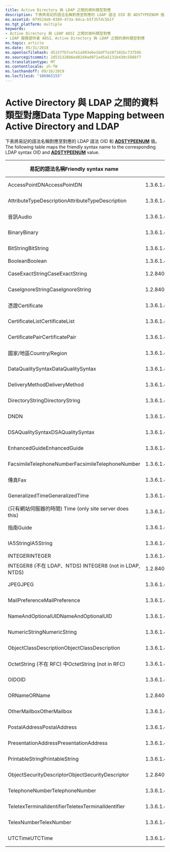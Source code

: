 ```yaml
---
title: Active Directory 與 LDAP 之間的資料類型對應
description: 下表將易記的語法名稱對應至對應的 LDAP 語法 OID 和 ADSTYPEENUM 值。
ms.assetid: 07952de0-0389-473a-84ca-b5f35fdc5b1f
ms.tgt_platform: multiple
keywords:
- Active Directory 與 LDAP ADSI 之間的資料類型對應
- LDAP 服務提供者 ADSI、Active Directory 與 LDAP 之間的資料類型對應
ms.topic: article
ms.date: 05/31/2018
ms.openlocfilehash: 45157fb7cefe1a993e6e16dffe28f101bc73759b
ms.sourcegitcommit: 2d531328b6ed82d4ad971a45a5131b430c5866f7
ms.translationtype: MT
ms.contentlocale: zh-TW
ms.lasthandoff: 09/16/2019
ms.locfileid: "106965155"
---
```

# <a name="data-type-mapping-between-active-directory-and-ldap"></a><span data-ttu-id="277ad-105">Active Directory 與 LDAP 之間的資料類型對應</span><span class="sxs-lookup"><span data-stu-id="277ad-105">Data Type Mapping between Active Directory and LDAP</span></span>

<span data-ttu-id="277ad-106">下表將易記的語法名稱對應至對應的 LDAP 語法 OID 和 [**ADSTYPEENUM**](/windows/win32/api/iads/ne-iads-adstypeenum) 值。</span><span class="sxs-lookup"><span data-stu-id="277ad-106">The following table maps the friendly syntax name to the corresponding LDAP syntax OID and [**ADSTYPEENUM**](/windows/win32/api/iads/ne-iads-adstypeenum) value.</span></span>



| <span data-ttu-id="277ad-107">易記的語法名稱</span><span class="sxs-lookup"><span data-stu-id="277ad-107">Friendly syntax name</span></span>              | <span data-ttu-id="277ad-108">LDAP 語法 OID</span><span class="sxs-lookup"><span data-stu-id="277ad-108">LDAP syntax OID</span></span>               | <span data-ttu-id="277ad-109">ADSTYPEENUM 資料類型</span><span class="sxs-lookup"><span data-stu-id="277ad-109">ADSTYPEENUM data type</span></span>                 |
|-----------------------------------|-------------------------------|---------------------------------------|
| <span data-ttu-id="277ad-110">AccessPointDN</span><span class="sxs-lookup"><span data-stu-id="277ad-110">AccessPointDN</span></span>                     | <span data-ttu-id="277ad-111">1.3.6.1.4.1.1466.115.121.1.2</span><span class="sxs-lookup"><span data-stu-id="277ad-111">1.3.6.1.4.1.1466.115.121.1.2</span></span>  | <span data-ttu-id="277ad-112">**ADSTYPE \_ CASE \_ 忽略 \_ 字串**</span><span class="sxs-lookup"><span data-stu-id="277ad-112">**ADSTYPE\_CASE\_IGNORE\_STRING**</span></span>     |
| <span data-ttu-id="277ad-113">AttributeTypeDescription</span><span class="sxs-lookup"><span data-stu-id="277ad-113">AttributeTypeDescription</span></span>          | <span data-ttu-id="277ad-114">1.3.6.1.4.1.1466.115.121.1.3</span><span class="sxs-lookup"><span data-stu-id="277ad-114">1.3.6.1.4.1.1466.115.121.1.3</span></span>  | <span data-ttu-id="277ad-115">**ADSTYPE \_ CASE \_ 忽略 \_ 字串**</span><span class="sxs-lookup"><span data-stu-id="277ad-115">**ADSTYPE\_CASE\_IGNORE\_STRING**</span></span>     |
| <span data-ttu-id="277ad-116">音訊</span><span class="sxs-lookup"><span data-stu-id="277ad-116">Audio</span></span>                             | <span data-ttu-id="277ad-117">1.3.6.1.4.1.1466.115.121.1.4</span><span class="sxs-lookup"><span data-stu-id="277ad-117">1.3.6.1.4.1.1466.115.121.1.4</span></span>  | <span data-ttu-id="277ad-118">**ADSTYPE \_ 八位 \_ 字串**</span><span class="sxs-lookup"><span data-stu-id="277ad-118">**ADSTYPE\_OCTET\_STRING**</span></span>            |
| <span data-ttu-id="277ad-119">Binary</span><span class="sxs-lookup"><span data-stu-id="277ad-119">Binary</span></span>                            | <span data-ttu-id="277ad-120">1.3.6.1.4.1.1466.115.121.1.5</span><span class="sxs-lookup"><span data-stu-id="277ad-120">1.3.6.1.4.1.1466.115.121.1.5</span></span>  | <span data-ttu-id="277ad-121">**ADSTYPE \_ 八位 \_ 字串**</span><span class="sxs-lookup"><span data-stu-id="277ad-121">**ADSTYPE\_OCTET\_STRING**</span></span>            |
| <span data-ttu-id="277ad-122">BitString</span><span class="sxs-lookup"><span data-stu-id="277ad-122">BitString</span></span>                         | <span data-ttu-id="277ad-123">1.3.6.1.4.1.1466.115.121.1.6</span><span class="sxs-lookup"><span data-stu-id="277ad-123">1.3.6.1.4.1.1466.115.121.1.6</span></span>  | <span data-ttu-id="277ad-124">**ADSTYPE \_ CASE \_ 忽略 \_ 字串**</span><span class="sxs-lookup"><span data-stu-id="277ad-124">**ADSTYPE\_CASE\_IGNORE\_STRING**</span></span>     |
| <span data-ttu-id="277ad-125">Boolean</span><span class="sxs-lookup"><span data-stu-id="277ad-125">Boolean</span></span>                           | <span data-ttu-id="277ad-126">1.3.6.1.4.1.1466.115.121.1.7</span><span class="sxs-lookup"><span data-stu-id="277ad-126">1.3.6.1.4.1.1466.115.121.1.7</span></span>  | <span data-ttu-id="277ad-127">**ADSTYPE \_ 布林值**</span><span class="sxs-lookup"><span data-stu-id="277ad-127">**ADSTYPE\_BOOLEAN**</span></span>                  |
| <span data-ttu-id="277ad-128">CaseExactString</span><span class="sxs-lookup"><span data-stu-id="277ad-128">CaseExactString</span></span>                   | <span data-ttu-id="277ad-129">1.2.840.113556.1.4.1362</span><span class="sxs-lookup"><span data-stu-id="277ad-129">1.2.840.113556.1.4.1362</span></span>       | <span data-ttu-id="277ad-130">**ADSTYPE \_ CASE \_ 精確 \_ 字串**</span><span class="sxs-lookup"><span data-stu-id="277ad-130">**ADSTYPE\_CASE\_EXACT\_STRING**</span></span>      |
| <span data-ttu-id="277ad-131">CaseIgnoreString</span><span class="sxs-lookup"><span data-stu-id="277ad-131">CaseIgnoreString</span></span>                  | <span data-ttu-id="277ad-132">1.2.840.113556.1.4.1221</span><span class="sxs-lookup"><span data-stu-id="277ad-132">1.2.840.113556.1.4.1221</span></span>       | <span data-ttu-id="277ad-133">**ADSTYPE \_ CASE \_ 忽略 \_ 字串**</span><span class="sxs-lookup"><span data-stu-id="277ad-133">**ADSTYPE\_CASE\_IGNORE\_STRING**</span></span>     |
| <span data-ttu-id="277ad-134">憑證</span><span class="sxs-lookup"><span data-stu-id="277ad-134">Certificate</span></span>                       | <span data-ttu-id="277ad-135">1.3.6.1.4.1.1466.115.121.1.8</span><span class="sxs-lookup"><span data-stu-id="277ad-135">1.3.6.1.4.1.1466.115.121.1.8</span></span>  | <span data-ttu-id="277ad-136">**ADSTYPE \_ 八位 \_ 字串**</span><span class="sxs-lookup"><span data-stu-id="277ad-136">**ADSTYPE\_OCTET\_STRING**</span></span>            |
| <span data-ttu-id="277ad-137">CertificateList</span><span class="sxs-lookup"><span data-stu-id="277ad-137">CertificateList</span></span>                   | <span data-ttu-id="277ad-138">1.3.6.1.4.1.1466.115.121.1.9</span><span class="sxs-lookup"><span data-stu-id="277ad-138">1.3.6.1.4.1.1466.115.121.1.9</span></span>  | <span data-ttu-id="277ad-139">**ADSTYPE \_ 八位 \_ 字串**</span><span class="sxs-lookup"><span data-stu-id="277ad-139">**ADSTYPE\_OCTET\_STRING**</span></span>            |
| <span data-ttu-id="277ad-140">CertificatePair</span><span class="sxs-lookup"><span data-stu-id="277ad-140">CertificatePair</span></span>                   | <span data-ttu-id="277ad-141">1.3.6.1.4.1.1466.115.121.1.10</span><span class="sxs-lookup"><span data-stu-id="277ad-141">1.3.6.1.4.1.1466.115.121.1.10</span></span> | <span data-ttu-id="277ad-142">**ADSTYPE \_ 八位 \_ 字串**</span><span class="sxs-lookup"><span data-stu-id="277ad-142">**ADSTYPE\_OCTET\_STRING**</span></span>            |
| <span data-ttu-id="277ad-143">國家/地區</span><span class="sxs-lookup"><span data-stu-id="277ad-143">Country/Region</span></span>                    | <span data-ttu-id="277ad-144">1.3.6.1.4.1.1466.115.121.1.11</span><span class="sxs-lookup"><span data-stu-id="277ad-144">1.3.6.1.4.1.1466.115.121.1.11</span></span> | <span data-ttu-id="277ad-145">**ADSTYPE \_ CASE \_ 忽略 \_ 字串**</span><span class="sxs-lookup"><span data-stu-id="277ad-145">**ADSTYPE\_CASE\_IGNORE\_STRING**</span></span>     |
| <span data-ttu-id="277ad-146">DataQualitySyntax</span><span class="sxs-lookup"><span data-stu-id="277ad-146">DataQualitySyntax</span></span>                 | <span data-ttu-id="277ad-147">1.3.6.1.4.1.1466.115.121.1.13</span><span class="sxs-lookup"><span data-stu-id="277ad-147">1.3.6.1.4.1.1466.115.121.1.13</span></span> | <span data-ttu-id="277ad-148">**ADSTYPE \_ CASE \_ 忽略 \_ 字串**</span><span class="sxs-lookup"><span data-stu-id="277ad-148">**ADSTYPE\_CASE\_IGNORE\_STRING**</span></span>     |
| <span data-ttu-id="277ad-149">DeliveryMethod</span><span class="sxs-lookup"><span data-stu-id="277ad-149">DeliveryMethod</span></span>                    | <span data-ttu-id="277ad-150">1.3.6.1.4.1.1466.115.121.1.14</span><span class="sxs-lookup"><span data-stu-id="277ad-150">1.3.6.1.4.1.1466.115.121.1.14</span></span> | <span data-ttu-id="277ad-151">**ADSTYPE \_ CASE \_ 忽略 \_ 字串**</span><span class="sxs-lookup"><span data-stu-id="277ad-151">**ADSTYPE\_CASE\_IGNORE\_STRING**</span></span>     |
| <span data-ttu-id="277ad-152">DirectoryString</span><span class="sxs-lookup"><span data-stu-id="277ad-152">DirectoryString</span></span>                   | <span data-ttu-id="277ad-153">1.3.6.1.4.1.1466.115.121.1.15</span><span class="sxs-lookup"><span data-stu-id="277ad-153">1.3.6.1.4.1.1466.115.121.1.15</span></span> | <span data-ttu-id="277ad-154">**ADSTYPE \_ CASE \_ 忽略 \_ 字串**</span><span class="sxs-lookup"><span data-stu-id="277ad-154">**ADSTYPE\_CASE\_IGNORE\_STRING**</span></span>     |
| <span data-ttu-id="277ad-155">DN</span><span class="sxs-lookup"><span data-stu-id="277ad-155">DN</span></span>                                | <span data-ttu-id="277ad-156">1.3.6.1.4.1.1466.115.121.1.12</span><span class="sxs-lookup"><span data-stu-id="277ad-156">1.3.6.1.4.1.1466.115.121.1.12</span></span> | <span data-ttu-id="277ad-157">**ADSTYPE \_ DN \_ 字串**</span><span class="sxs-lookup"><span data-stu-id="277ad-157">**ADSTYPE\_DN\_STRING**</span></span>               |
| <span data-ttu-id="277ad-158">DSAQualitySyntax</span><span class="sxs-lookup"><span data-stu-id="277ad-158">DSAQualitySyntax</span></span>                  | <span data-ttu-id="277ad-159">1.3.6.1.4.1.1466.115.121.1.19</span><span class="sxs-lookup"><span data-stu-id="277ad-159">1.3.6.1.4.1.1466.115.121.1.19</span></span> | <span data-ttu-id="277ad-160">**ADSTYPE \_ CASE \_ 忽略 \_ 字串**</span><span class="sxs-lookup"><span data-stu-id="277ad-160">**ADSTYPE\_CASE\_IGNORE\_STRING**</span></span>     |
| <span data-ttu-id="277ad-161">EnhancedGuide</span><span class="sxs-lookup"><span data-stu-id="277ad-161">EnhancedGuide</span></span>                     | <span data-ttu-id="277ad-162">1.3.6.1.4.1.1466.115.121.1.21</span><span class="sxs-lookup"><span data-stu-id="277ad-162">1.3.6.1.4.1.1466.115.121.1.21</span></span> | <span data-ttu-id="277ad-163">**ADSTYPE \_ CASE \_ 忽略 \_ 字串**</span><span class="sxs-lookup"><span data-stu-id="277ad-163">**ADSTYPE\_CASE\_IGNORE\_STRING**</span></span>     |
| <span data-ttu-id="277ad-164">FacsimileTelephoneNumber</span><span class="sxs-lookup"><span data-stu-id="277ad-164">FacsimileTelephoneNumber</span></span>          | <span data-ttu-id="277ad-165">1.3.6.1.4.1.1466.115.121.1.22</span><span class="sxs-lookup"><span data-stu-id="277ad-165">1.3.6.1.4.1.1466.115.121.1.22</span></span> | <span data-ttu-id="277ad-166">**ADSTYPE \_ CASE \_ 忽略 \_ 字串**</span><span class="sxs-lookup"><span data-stu-id="277ad-166">**ADSTYPE\_CASE\_IGNORE\_STRING**</span></span>     |
| <span data-ttu-id="277ad-167">傳真</span><span class="sxs-lookup"><span data-stu-id="277ad-167">Fax</span></span>                               | <span data-ttu-id="277ad-168">1.3.6.1.4.1.1466.115.121.1.23</span><span class="sxs-lookup"><span data-stu-id="277ad-168">1.3.6.1.4.1.1466.115.121.1.23</span></span> | <span data-ttu-id="277ad-169">**ADSTYPE \_ 八位 \_ 字串**</span><span class="sxs-lookup"><span data-stu-id="277ad-169">**ADSTYPE\_OCTET\_STRING**</span></span>            |
| <span data-ttu-id="277ad-170">GeneralizedTime</span><span class="sxs-lookup"><span data-stu-id="277ad-170">GeneralizedTime</span></span>                   | <span data-ttu-id="277ad-171">1.3.6.1.4.1.1466.115.121.1.24</span><span class="sxs-lookup"><span data-stu-id="277ad-171">1.3.6.1.4.1.1466.115.121.1.24</span></span> | <span data-ttu-id="277ad-172">**ADSTYPE \_ UTC \_ 時間**</span><span class="sxs-lookup"><span data-stu-id="277ad-172">**ADSTYPE\_UTC\_TIME**</span></span>                |
| <span data-ttu-id="277ad-173"> (只有網站伺服器的時間) </span><span class="sxs-lookup"><span data-stu-id="277ad-173">Time (only site server does this)</span></span> | <span data-ttu-id="277ad-174">1.3.6.1.4.1.1466.115.121.1.24</span><span class="sxs-lookup"><span data-stu-id="277ad-174">1.3.6.1.4.1.1466.115.121.1.24</span></span> | <span data-ttu-id="277ad-175">**ADSTYPE \_ UTC \_ 時間**</span><span class="sxs-lookup"><span data-stu-id="277ad-175">**ADSTYPE\_UTC\_TIME**</span></span>                |
| <span data-ttu-id="277ad-176">指南</span><span class="sxs-lookup"><span data-stu-id="277ad-176">Guide</span></span>                             | <span data-ttu-id="277ad-177">1.3.6.1.4.1.1466.115.121.1.25</span><span class="sxs-lookup"><span data-stu-id="277ad-177">1.3.6.1.4.1.1466.115.121.1.25</span></span> | <span data-ttu-id="277ad-178">**ADSTYPE \_ CASE \_ 忽略 \_ 字串**</span><span class="sxs-lookup"><span data-stu-id="277ad-178">**ADSTYPE\_CASE\_IGNORE\_STRING**</span></span>     |
| <span data-ttu-id="277ad-179">IA5String</span><span class="sxs-lookup"><span data-stu-id="277ad-179">IA5String</span></span>                         | <span data-ttu-id="277ad-180">1.3.6.1.4.1.1466.115.121.1.26</span><span class="sxs-lookup"><span data-stu-id="277ad-180">1.3.6.1.4.1.1466.115.121.1.26</span></span> | <span data-ttu-id="277ad-181">**ADSTYPE \_ CASE \_ 忽略 \_ 字串**</span><span class="sxs-lookup"><span data-stu-id="277ad-181">**ADSTYPE\_CASE\_IGNORE\_STRING**</span></span>     |
| <span data-ttu-id="277ad-182">INTEGER</span><span class="sxs-lookup"><span data-stu-id="277ad-182">INTEGER</span></span>                           | <span data-ttu-id="277ad-183">1.3.6.1.4.1.1466.115.121.1.27</span><span class="sxs-lookup"><span data-stu-id="277ad-183">1.3.6.1.4.1.1466.115.121.1.27</span></span> | <span data-ttu-id="277ad-184">**ADSTYPE \_ 整數**</span><span class="sxs-lookup"><span data-stu-id="277ad-184">**ADSTYPE\_INTEGER**</span></span>                  |
| <span data-ttu-id="277ad-185">INTEGER8 (不在 LDAP、NTDS) </span><span class="sxs-lookup"><span data-stu-id="277ad-185">INTEGER8 (not in LDAP, NTDS)</span></span>      | <span data-ttu-id="277ad-186">1.2.840.113556.1.4.906</span><span class="sxs-lookup"><span data-stu-id="277ad-186">1.2.840.113556.1.4.906</span></span>        | <span data-ttu-id="277ad-187">**ADSTYPE \_ 大型 \_ 整數**</span><span class="sxs-lookup"><span data-stu-id="277ad-187">**ADSTYPE\_LARGE\_INTEGER**</span></span>           |
| <span data-ttu-id="277ad-188">JPEG</span><span class="sxs-lookup"><span data-stu-id="277ad-188">JPEG</span></span>                              | <span data-ttu-id="277ad-189">1.3.6.1.4.1.1466.115.121.1.28</span><span class="sxs-lookup"><span data-stu-id="277ad-189">1.3.6.1.4.1.1466.115.121.1.28</span></span> | <span data-ttu-id="277ad-190">**ADSTYPE \_ 八位 \_ 字串**</span><span class="sxs-lookup"><span data-stu-id="277ad-190">**ADSTYPE\_OCTET\_STRING**</span></span>            |
| <span data-ttu-id="277ad-191">MailPreference</span><span class="sxs-lookup"><span data-stu-id="277ad-191">MailPreference</span></span>                    | <span data-ttu-id="277ad-192">1.3.6.1.4.1.1466.115.121.1.32</span><span class="sxs-lookup"><span data-stu-id="277ad-192">1.3.6.1.4.1.1466.115.121.1.32</span></span> | <span data-ttu-id="277ad-193">**ADSTYPE \_ CASE \_ 忽略 \_ 字串**</span><span class="sxs-lookup"><span data-stu-id="277ad-193">**ADSTYPE\_CASE\_IGNORE\_STRING**</span></span>     |
| <span data-ttu-id="277ad-194">NameAndOptionalUID</span><span class="sxs-lookup"><span data-stu-id="277ad-194">NameAndOptionalUID</span></span>                | <span data-ttu-id="277ad-195">1.3.6.1.4.1.1466.115.121.1.34</span><span class="sxs-lookup"><span data-stu-id="277ad-195">1.3.6.1.4.1.1466.115.121.1.34</span></span> | <span data-ttu-id="277ad-196">**ADSTYPE \_ CASE \_ 忽略 \_ 字串**</span><span class="sxs-lookup"><span data-stu-id="277ad-196">**ADSTYPE\_CASE\_IGNORE\_STRING**</span></span>     |
| <span data-ttu-id="277ad-197">NumericString</span><span class="sxs-lookup"><span data-stu-id="277ad-197">NumericString</span></span>                     | <span data-ttu-id="277ad-198">1.3.6.1.4.1.1466.115.121.1.36</span><span class="sxs-lookup"><span data-stu-id="277ad-198">1.3.6.1.4.1.1466.115.121.1.36</span></span> | <span data-ttu-id="277ad-199">**ADSTYPE \_ 數值 \_ 字串**</span><span class="sxs-lookup"><span data-stu-id="277ad-199">**ADSTYPE\_NUMERIC\_STRING**</span></span>          |
| <span data-ttu-id="277ad-200">ObjectClassDescription</span><span class="sxs-lookup"><span data-stu-id="277ad-200">ObjectClassDescription</span></span>            | <span data-ttu-id="277ad-201">1.3.6.1.4.1.1466.115.121.1.37</span><span class="sxs-lookup"><span data-stu-id="277ad-201">1.3.6.1.4.1.1466.115.121.1.37</span></span> | <span data-ttu-id="277ad-202">**ADSTYPE \_ CASE \_ 忽略 \_ 字串**</span><span class="sxs-lookup"><span data-stu-id="277ad-202">**ADSTYPE\_CASE\_IGNORE\_STRING**</span></span>     |
| <span data-ttu-id="277ad-203">OctetString (不在 RFC) 中</span><span class="sxs-lookup"><span data-stu-id="277ad-203">OctetString (not in RFC)</span></span>          | <span data-ttu-id="277ad-204">1.3.6.1.4.1.1466.115.121.1.40</span><span class="sxs-lookup"><span data-stu-id="277ad-204">1.3.6.1.4.1.1466.115.121.1.40</span></span> | <span data-ttu-id="277ad-205">**ADSTYPE \_ 八位 \_ 字串**</span><span class="sxs-lookup"><span data-stu-id="277ad-205">**ADSTYPE\_OCTET\_STRING**</span></span>            |
| <span data-ttu-id="277ad-206">OID</span><span class="sxs-lookup"><span data-stu-id="277ad-206">OID</span></span>                               | <span data-ttu-id="277ad-207">1.3.6.1.4.1.1466.115.121.1.38</span><span class="sxs-lookup"><span data-stu-id="277ad-207">1.3.6.1.4.1.1466.115.121.1.38</span></span> | <span data-ttu-id="277ad-208">**ADSTYPE \_ CASE \_ 忽略 \_ 字串**</span><span class="sxs-lookup"><span data-stu-id="277ad-208">**ADSTYPE\_CASE\_IGNORE\_STRING**</span></span>     |
| <span data-ttu-id="277ad-209">ORName</span><span class="sxs-lookup"><span data-stu-id="277ad-209">ORName</span></span>                            | <span data-ttu-id="277ad-210">1.2.840.113556.1.4.1221</span><span class="sxs-lookup"><span data-stu-id="277ad-210">1.2.840.113556.1.4.1221</span></span>       | <span data-ttu-id="277ad-211">**ADSTYPE \_ CASE \_ 忽略 \_ 字串**</span><span class="sxs-lookup"><span data-stu-id="277ad-211">**ADSTYPE\_CASE\_IGNORE\_STRING**</span></span>     |
| <span data-ttu-id="277ad-212">OtherMailbox</span><span class="sxs-lookup"><span data-stu-id="277ad-212">OtherMailbox</span></span>                      | <span data-ttu-id="277ad-213">1.3.6.1.4.1.1466.115.121.1.39</span><span class="sxs-lookup"><span data-stu-id="277ad-213">1.3.6.1.4.1.1466.115.121.1.39</span></span> | <span data-ttu-id="277ad-214">**ADSTYPE \_ CASE \_ 忽略 \_ 字串**</span><span class="sxs-lookup"><span data-stu-id="277ad-214">**ADSTYPE\_CASE\_IGNORE\_STRING**</span></span>     |
| <span data-ttu-id="277ad-215">PostalAddress</span><span class="sxs-lookup"><span data-stu-id="277ad-215">PostalAddress</span></span>                     | <span data-ttu-id="277ad-216">1.3.6.1.4.1.1466.115.121.1.41</span><span class="sxs-lookup"><span data-stu-id="277ad-216">1.3.6.1.4.1.1466.115.121.1.41</span></span> | <span data-ttu-id="277ad-217">**ADSTYPE \_ CASE \_ 忽略 \_ 字串**</span><span class="sxs-lookup"><span data-stu-id="277ad-217">**ADSTYPE\_CASE\_IGNORE\_STRING**</span></span>     |
| <span data-ttu-id="277ad-218">PresentationAddress</span><span class="sxs-lookup"><span data-stu-id="277ad-218">PresentationAddress</span></span>               | <span data-ttu-id="277ad-219">1.3.6.1.4.1.1466.115.121.1.43</span><span class="sxs-lookup"><span data-stu-id="277ad-219">1.3.6.1.4.1.1466.115.121.1.43</span></span> | <span data-ttu-id="277ad-220">**ADSTYPE \_ CASE \_ 忽略 \_ 字串**</span><span class="sxs-lookup"><span data-stu-id="277ad-220">**ADSTYPE\_CASE\_IGNORE\_STRING**</span></span>     |
| <span data-ttu-id="277ad-221">PrintableString</span><span class="sxs-lookup"><span data-stu-id="277ad-221">PrintableString</span></span>                   | <span data-ttu-id="277ad-222">1.3.6.1.4.1.1466.115.121.1.44</span><span class="sxs-lookup"><span data-stu-id="277ad-222">1.3.6.1.4.1.1466.115.121.1.44</span></span> | <span data-ttu-id="277ad-223">**ADSTYPE \_ 可列印的 \_ 字串**</span><span class="sxs-lookup"><span data-stu-id="277ad-223">**ADSTYPE\_PRINTABLE\_STRING**</span></span>        |
| <span data-ttu-id="277ad-224">ObjectSecurityDescriptor</span><span class="sxs-lookup"><span data-stu-id="277ad-224">ObjectSecurityDescriptor</span></span>          | <span data-ttu-id="277ad-225">1.2.840.113556.1.4.907</span><span class="sxs-lookup"><span data-stu-id="277ad-225">1.2.840.113556.1.4.907</span></span>        | <span data-ttu-id="277ad-226">**ADSTYPE \_ NT \_ 安全 \_ 描述項**</span><span class="sxs-lookup"><span data-stu-id="277ad-226">**ADSTYPE\_NT\_SECURITY\_DESCRIPTOR**</span></span> |
| <span data-ttu-id="277ad-227">TelephoneNumber</span><span class="sxs-lookup"><span data-stu-id="277ad-227">TelephoneNumber</span></span>                   | <span data-ttu-id="277ad-228">1.3.6.1.4.1.1466.115.121.1.50</span><span class="sxs-lookup"><span data-stu-id="277ad-228">1.3.6.1.4.1.1466.115.121.1.50</span></span> | <span data-ttu-id="277ad-229">**ADSTYPE \_ CASE \_ 忽略 \_ 字串**</span><span class="sxs-lookup"><span data-stu-id="277ad-229">**ADSTYPE\_CASE\_IGNORE\_STRING**</span></span>     |
| <span data-ttu-id="277ad-230">TeletexTerminalIdentifier</span><span class="sxs-lookup"><span data-stu-id="277ad-230">TeletexTerminalIdentifier</span></span>         | <span data-ttu-id="277ad-231">1.3.6.1.4.1.1466.115.121.1.51</span><span class="sxs-lookup"><span data-stu-id="277ad-231">1.3.6.1.4.1.1466.115.121.1.51</span></span> | <span data-ttu-id="277ad-232">**ADSTYPE \_ 八位 \_ 字串**</span><span class="sxs-lookup"><span data-stu-id="277ad-232">**ADSTYPE\_OCTET\_STRING**</span></span>            |
| <span data-ttu-id="277ad-233">TelexNumber</span><span class="sxs-lookup"><span data-stu-id="277ad-233">TelexNumber</span></span>                       | <span data-ttu-id="277ad-234">1.3.6.1.4.1.1466.115.121.1.52</span><span class="sxs-lookup"><span data-stu-id="277ad-234">1.3.6.1.4.1.1466.115.121.1.52</span></span> | <span data-ttu-id="277ad-235">**ADSTYPE \_ CASE \_ 忽略 \_ 字串**</span><span class="sxs-lookup"><span data-stu-id="277ad-235">**ADSTYPE\_CASE\_IGNORE\_STRING**</span></span>     |
| <span data-ttu-id="277ad-236">UTCTime</span><span class="sxs-lookup"><span data-stu-id="277ad-236">UTCTime</span></span>                           | <span data-ttu-id="277ad-237">1.3.6.1.4.1.1466.115.121.1.53</span><span class="sxs-lookup"><span data-stu-id="277ad-237">1.3.6.1.4.1.1466.115.121.1.53</span></span> | <span data-ttu-id="277ad-238">**ADSTYPE \_ UTC \_ 時間**</span><span class="sxs-lookup"><span data-stu-id="277ad-238">**ADSTYPE\_UTC\_TIME**</span></span>                |



 

 

 




